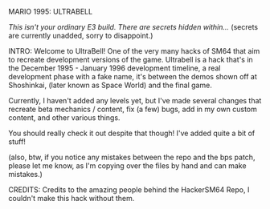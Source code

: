 MARIO 1995: ULTRABELL

*This isn't your ordinary E3 build. There are secrets hidden within...*
(secrets are currently unadded, sorry to disappoint.)

INTRO:
Welcome to UltraBell! One of the very many hacks of SM64 that aim to recreate development versions of the game.
Ultrabell is a hack that's in the December 1995 - January 1996 development timeline, a real development phase with a fake name, it's between the demos shown off at Shoshinkai, (later known as Space World) and the final game.

Currently, I haven't added any levels yet, but I've made several changes that recreate beta mechanics / content, fix (a few) bugs, add in my own custom content, and other various things.

You should really check it out despite that though! I've added quite a bit of stuff!

(also, btw, if you notice any mistakes between the repo and the bps patch, please let me know, as I'm copying over the files by hand and can make mistakes.)

CREDITS:
Credits to the amazing people behind the HackerSM64 Repo, I couldn't make this hack without them.
